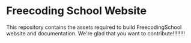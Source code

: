 # Freecoding School Website

This repository contains the assets required to build FreecodingSchool website and documentation. We're glad that you want to contribute!!!!!!!!
